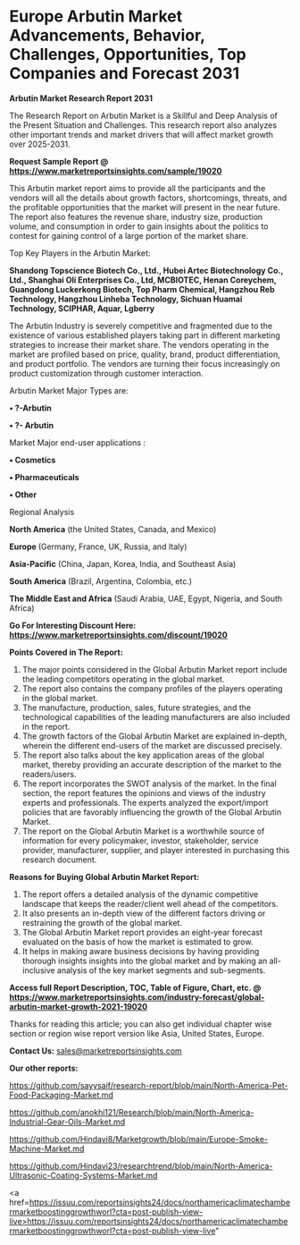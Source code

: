 # Europe Arbutin Market Advancements, Behavior, Challenges, Opportunities, Top Companies and Forecast 2031

<strong>Arbutin Market Research Report 2031</strong>

The Research Report on Arbutin Market is a Skillful and Deep Analysis of the Present Situation and Challenges. This research report also analyzes other important trends and market drivers that will affect market growth over 2025-2031.

<strong>Request Sample Report @ <a href=https://www.marketreportsinsights.com/sample/19020>https://www.marketreportsinsights.com/sample/19020</a></strong>

This Arbutin market report aims to provide all the participants and the vendors will all the details about growth factors, shortcomings, threats, and the profitable opportunities that the market will present in the near future. The report also features the revenue share, industry size, production volume, and consumption in order to gain insights about the politics to contest for gaining control of a large portion of the market share.

Top Key Players in the Arbutin Market:

<strong>Shandong Topscience Biotech Co., Ltd., Hubei Artec Biotechnology Co., Ltd., Shanghai Oli Enterprises Co., Ltd, MCBIOTEC, Henan Coreychem, Guangdong Luckerkong Biotech, Top Pharm Chemical, Hangzhou Reb Technology, Hangzhou Linheba Technology, Sichuan Huamai Technology, SCIPHAR, Aquar, Lgberry</strong>

The Arbutin Industry is severely competitive and fragmented due to the existence of various established players taking part in different marketing strategies to increase their market share. The vendors operating in the market are profiled based on price, quality, brand, product differentiation, and product portfolio. The vendors are turning their focus increasingly on product customization through customer interaction.

Arbutin Market Major Types are:

<strong>• ?-Arbutin

• ?- Arbutin</strong>

Market Major end-user applications :

<strong>• Cosmetics

• Pharmaceuticals

• Other</strong>

Regional Analysis

</u><strong><b>North America</b></strong> (the United States, Canada, and Mexico)

<strong><b>Europe </b></strong>(Germany, France, UK, Russia, and Italy)

<strong><b>Asia-Pacific</b></strong> (China, Japan, Korea, India, and Southeast Asia)

<strong><b>South America</b></strong> (Brazil, Argentina, Colombia, etc.)

<strong><b>The Middle East and Africa</b></strong> (Saudi Arabia, UAE, Egypt, Nigeria, and South Africa)

<strong>Go For Interesting Discount Here: <a href=https://www.marketreportsinsights.com/discount/19020>https://www.marketreportsinsights.com/discount/19020</a></strong>

<strong>Points Covered in The Report:</strong>
<ol>
  <li>The major points considered in the Global Arbutin Market report include the leading competitors operating in the global market.</li>
  <li>The report also contains the company profiles of the players operating in the global market.</li>
  <li>The manufacture, production, sales, future strategies, and the technological capabilities of the leading manufacturers are also included in the report.</li>
  <li>The growth factors of the Global Arbutin Market are explained in-depth, wherein the different end-users of the market are discussed precisely.</li>
  <li>The report also talks about the key application areas of the global market, thereby providing an accurate description of the market to the readers/users.</li>
  <li>The report incorporates the SWOT analysis of the market. In the final section, the report features the opinions and views of the industry experts and professionals. The experts analyzed the export/import policies that are favorably influencing the growth of the Global Arbutin Market.</li>
  <li>The report on the Global Arbutin Market is a worthwhile source of information for every policymaker, investor, stakeholder, service provider, manufacturer, supplier, and player interested in purchasing this research document.</li>
</ol>
<strong>Reasons for Buying Global Arbutin Market Report:</strong>

<ol>
  <li>The report offers a detailed analysis of the dynamic competitive landscape that keeps the reader/client well ahead of the competitors.</li>
  <li>It also presents an in-depth view of the different factors driving or restraining the growth of the global market.</li>
  <li>The Global Arbutin Market report provides an eight-year forecast evaluated on the basis of how the market is estimated to grow.</li>
  <li>It helps in making aware business decisions by having providing thorough insights insights into the global market and by making an all-inclusive analysis of the key market segments and sub-segments.</li>
</ol>
<strong>Access full Report Description, TOC, Table of Figure, Chart, etc. @ <a href=https://www.marketreportsinsights.com/industry-forecast/global-arbutin-market-growth-2021-19020>https://www.marketreportsinsights.com/industry-forecast/global-arbutin-market-growth-2021-19020</a></strong>


Thanks for reading this article; you can also get individual chapter wise section or region wise report version like Asia, United States, Europe.

<strong>Contact Us:</strong>
sales@marketreportsinsights.com

<strong>Our other reports:</strong>

<a href=https://github.com/sayysaif/research-report/blob/main/North-America-Pet-Food-Packaging-Market.md>https://github.com/sayysaif/research-report/blob/main/North-America-Pet-Food-Packaging-Market.md</a>

<a href=https://github.com/anokhi121/Research/blob/main/North-America-Industrial-Gear-Oils-Market.md>https://github.com/anokhi121/Research/blob/main/North-America-Industrial-Gear-Oils-Market.md</a>

<a href=https://github.com/Hindavi8/Marketgrowth/blob/main/Europe-Smoke-Machine-Market.md>https://github.com/Hindavi8/Marketgrowth/blob/main/Europe-Smoke-Machine-Market.md</a>

<a href=https://github.com/Hindavi23/researchtrend/blob/main/North-America-Ultrasonic-Coating-Systems-Market.md>https://github.com/Hindavi23/researchtrend/blob/main/North-America-Ultrasonic-Coating-Systems-Market.md</a>

<a href=https://issuu.com/reportsinsights24/docs/northamericaclimatechambermarketboostinggrowthworl?cta=post-publish-view-live>https://issuu.com/reportsinsights24/docs/northamericaclimatechambermarketboostinggrowthworl?cta=post-publish-view-live</a>"

